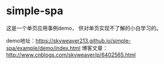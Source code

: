 # simple-spa
这是一个单页应用事例demo， 供对单页实现不了解的小白学习的。

demo地址：https://skyweaver213.github.io/simple-spa/example/demo/index.html
博客文章：http://www.cnblogs.com/skyweaver/p/6402565.html
